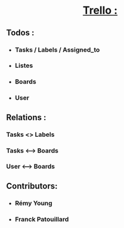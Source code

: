 # <center><u>Trello :</u></center>

## Todos :
- ### Tasks / Labels / Assigned_to
- ### Listes
- ### Boards
- ### User

## Relations :
### Tasks <> Labels
### Tasks <--> Boards
### User <--> Boards

## Contributors:
- ### Rémy Young
- ### Franck Patouillard